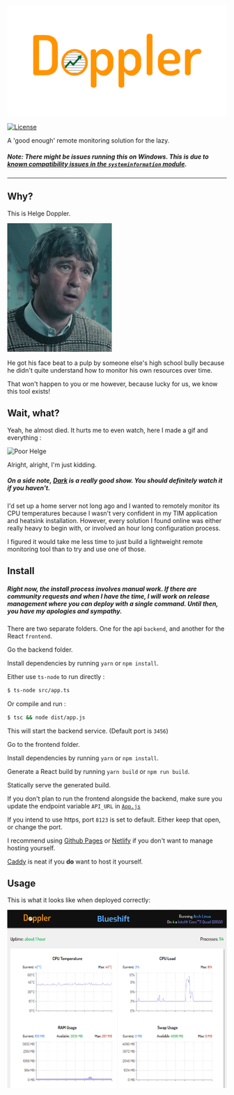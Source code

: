 [![Doppler Logo](https://github.com/EnKrypt/Doppler/raw/master/assets/Doppler.png)](https://github.com/EnKrypt/Doppler)

[![License](https://img.shields.io/badge/License-GPL%20v3-blue.svg)](https://raw.githubusercontent.com/EnKrypt/Doppler/master/LICENSE)

A 'good enough' remote monitoring solution for the lazy.

##### Note: There might be issues running this on Windows. This is due to [known compatibility issues in the `systeminformation` module](https://github.com/sebhildebrandt/systeminformation#function-reference-and-os-support).

---

## Why?

This is Helge Doppler.

![Helge Doppler](https://github.com/EnKrypt/Doppler/raw/master/assets/helge.png)

He got his face beat to a pulp by someone else's high school bully because he didn't quite understand how to monitor his own resources over time.

That won't happen to you or me however, because lucky for us, we know this tool exists!

## Wait, what?

Yeah, he almost died. It hurts me to even watch, here I made a gif and everything :

![Poor Helge](https://github.com/EnKrypt/Doppler/raw/master/assets/smash.gif)

Alright, alright, I'm just kidding.

##### On a side note, [Dark](https://www.imdb.com/title/tt5753856/) is a really good show. You should definitely watch it if you haven't.

I'd set up a home server not long ago and I wanted to remotely monitor its CPU temperatures because I wasn't very confident in my TIM application and heatsink installation. However, every solution I found online was either really heavy to begin with, or involved an hour long configuration process.

I figured it would take me less time to just build a lightweight remote monitoring tool than to try and use one of those.

## Install

##### Right now, the install process involves manual work. If there are community requests and when I have the time, I will work on release management where you can deploy with a single command. Until then, you have my apologies and sympathy.

There are two separate folders. One for the api `backend`, and another for the React `frontend`.

Go the backend folder.

Install dependencies by running `yarn` or `npm install`.

Either use `ts-node` to run directly :

```bash
$ ts-node src/app.ts
```

Or compile and run :

```bash
$ tsc && node dist/app.js
```

This will start the backend service. (Default port is `3456`)

Go to the frontend folder.

Install dependencies by running `yarn` or `npm install`.

Generate a React build by running `yarn build` or `npm run build`.

Statically serve the generated build.

If you don't plan to run the frontend alongside the backend, make sure you update the endpoint variable `API_URL` in [`App.js`](https://github.com/EnKrypt/Doppler/blob/master/frontend/src/App.js)

If you intend to use https, port `8123` is set to default. Either keep that open, or change the port.

I recommend using [Github Pages](https://pages.github.com/) or [Netlify](https://www.netlify.com/) if you don't want to manage hosting yourself.

[Caddy](https://caddyserver.com/) is neat if you **do** want to host it yourself.

## Usage

This is what it looks like when deployed correctly:

![Screenshot](https://github.com/EnKrypt/Doppler/raw/master/assets/screen.png)
